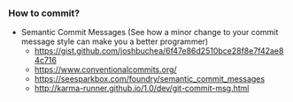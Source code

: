 ### How to commit? 

* Semantic Commit Messages (See how a minor change to your commit message style can make you a better programmer)
  * https://gist.github.com/joshbuchea/6f47e86d2510bce28f8e7f42ae84c716
  * https://www.conventionalcommits.org/
  * https://seesparkbox.com/foundry/semantic_commit_messages
  * http://karma-runner.github.io/1.0/dev/git-commit-msg.html
 
  
